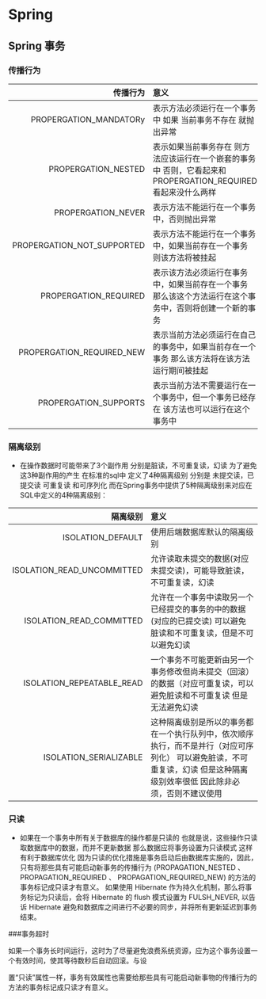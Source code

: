 # Spring
## Spring 事务
### 传播行为
传播行为 | 意义
---:|:---
PROPERGATION_MANDATORy | 表示方法必须运行在一个事务中 如果 当前事务不存在 就抛出异常
PROPERGATION_NESTED | 表示如果当前事务存在 则方法应该运行在一个嵌套的事务中 否则，它看起来和PROPERGATION_REQUIRED看起来没什么两样
PROPERGATION_NEVER | 表示方法不能运行在一个事务中，否则抛出异常
PROPERGATION_NOT_SUPPORTED | 表示方法不能运行在一个事务中，如果当前存在一个事务 则该方法将被挂起
PROPERGATION_REQUIRED | 表示该方法必须运行在事务中，如果当前存在一个事务 那么该这个方法运行在这个事务中，否则将创建一个新的事务
PROPERGATION_REQUIRED_NEW | 表示当前方法必须运行在自己的事务中，如果当前存在一个事务 那么该方法将在该方法运行期间被挂起
PROPERGATION_SUPPORTS | 表示当前方法不需要运行在一个事务中，但一个事务已经存在 该方法也可以运行在这个事务中

### 隔离级别 
- 在操作数据时可能带来了3个副作用 分别是脏读，不可重复读，幻读 为了避免这3种副作用的产生 在标准的sql中
定义了4种隔离级别 分别是 未提交读，已提交读 可重复读 和可序列化 而在Spring事务中提供了5种隔离级别来对应在
SQL中定义的4种隔离级别：

隔离级别 | 意义
---:|:---
ISOLATION_DEFAULT | 使用后端数据库默认的隔离级别
ISOLATION_READ_UNCOMMITTED | 允许读取未提交的数据(对应未提交读)，可能导致脏读，不可重复读，幻读
ISOLATION_READ_COMMITTED | 允许在一个事务中读取另一个已经提交的事务的中的数据(对应的已提交读) 可以避免脏读和不可重复读，但是不可以避免幻读
ISOLATION_REPEATABLE_READ | 一个事务不可能更新由另一个事务修改但尚未提交（回滚）的数据（对应可重复读，可以避免脏读和不可重复读 但是无法避免幻读
ISOLATION_SERIALIZABLE | 这种隔离级别是所以的事务都在一个执行队列中，依次顺序执行，而不是并行（对应可序列化） 可以避免脏读，不可重复读，幻读 但是这种隔离级别效率很低 因此除非必须，否则不建议使用

### 只读
 - 如果在一个事务中所有关于数据库的操作都是只读的 也就是说，这些操作只读取数据库中的数据，而并不更新数据 那么数据应将事务设置为只读模式 这样有利于数据库优化
  因为只读的优化措施是事务启动后由数据库实施的，因此，只有将那些具有可能启动新事务的传播行为 (PROPAGATION_NESTED 、 PROPAGATION_REQUIRED 、 PROPAGATION_REQUIRED_NEW) 的方法的事务标记成只读才有意义。
  如果使用 Hibernate 作为持久化机制，那么将事务标记为只读后，会将 Hibernate 的 flush 模式设置为 FULSH_NEVER, 以告诉 Hibernate 避免和数据库之间进行不必要的同步，并将所有更新延迟到事务结束。
  
###事务超时
   
   如果一个事务长时间运行，这时为了尽量避免浪费系统资源，应为这个事务设置一个有效时间，使其等待数秒后自动回滚。与设
   
   置“只读”属性一样，事务有效属性也需要给那些具有可能启动新事物的传播行为的方法的事务标记成只读才有意义。